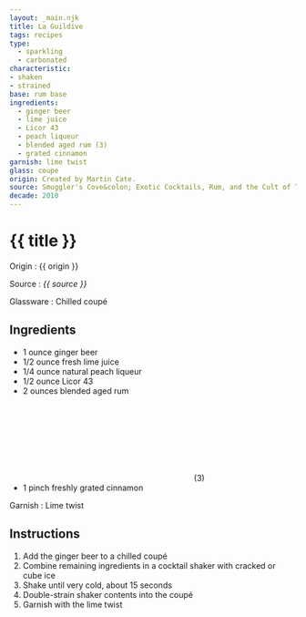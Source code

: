 ```yaml
---
layout: _main.njk
title: La Guildive
tags: recipes
type:
  - sparkling
  - carbonated
characteristic:
- shaken
- strained
base: rum base
ingredients:
  - ginger beer
  - lime juice
  - Licor 43
  - peach liqueur
  - blended aged rum (3)
  - grated cinnamon
garnish: lime twist
glass: coupe
origin: Created by Martin Cate.
source: Smuggler's Cove&colon; Exotic Cocktails, Rum, and the Cult of Tiki
decade: 2010
---
```

<!-- markdownlint-disable MD025 -->
# {{ title }}
<!-- markdownlint-disable MD025 -->

Origin
  : {{ origin }}

Source
  : <cite>{{ source }}</cite>

Glassware
  : Chilled coupé

## Ingredients

* 1 ounce ginger beer
* 1/2 ounce fresh lime juice
* 1/4 ounce natural peach liqueur
* 1/2 ounce Licor 43
* 2 ounces blended aged rum<icon-l space="1em"><span class="with-icon"><svg class="icon"><use href="/assets/images/icons/circle-3.svg#circle-3"></use></svg><span class="sr-only">(3)</span></span></icon-l>
* 1 pinch freshly grated cinnamon

Garnish
  : Lime twist

## Instructions

1. Add the ginger beer to a chilled coupé
2. Combine remaining ingredients in a cocktail shaker with cracked or cube ice
3. Shake until very cold, about 15 seconds
4. Double-strain shaker contents into the coupé
5. Garnish with the lime twist
